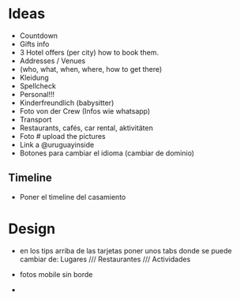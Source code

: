 # Ideas

- Countdown
- Gifts info
- 3 Hotel offers (per city) how to book them.
- Addresses / Venues
- (who, what, when, where, how to get there)
- Kleidung
- Spellcheck
- Personal!!!
- Kinderfreundlich (babysitter)
- Foto von der Crew (Infos wie whatsapp)
- Transport
- Restaurants, cafés, car rental, aktivitäten
- Foto # upload the pictures
- Link a @uruguayinside
- Botones para cambiar el idioma (cambiar de dominio)

## Timeline
- Poner el timeline del casamiento

# Design
- en los tips arriba de las tarjetas poner unos tabs donde se puede cambiar de:
Lugares /// Restaurantes /// Actividades

- fotos mobile sin borde
- 

